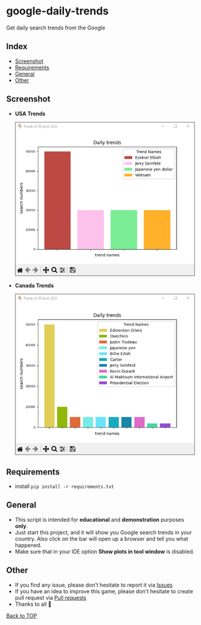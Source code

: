 # google-daily-trends

Get daily search trends from the Google


## Index

- [Screenshot](#screenshot)
- [Requirements](#requirements)
- [General](#general)
- [Other](#other)

## Screenshot

* **USA Trends**

  ![screenshot](../screenshots/usa_trends.png)

* **Canada Trends**

  ![screenshot](../screenshots/canada_trends.png)

## Requirements

* install
  ``
  pip install -r requirements.txt
  ``

## General

* This script is intended for **educational** and **demonstration** purposes **only**.
* Just start this project, and it will show you Google search trends in your country. Also click on the bar
  will open up a browser and tell you what happened.
* Make sure that in your IDE option **Show plots in tool window** is disabled.


## Other

* If you find any issue, please don't hesitate to report it
  via [Issues](https://github.com/Fearplay/google-daily-trends/issues)
* If you have an idea to improve this game, please don't hesitate to create pull request
  via [Pull requests](https://github.com/Fearplay/google-daily-trends/pulls)
* Thanks to all :green_heart:

[Back to TOP](#google-daily-trends)